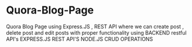 # Quora-Blog-Page
Quora Blog Page using Express.JS , REST API  where we can create post , delete post and edit posts with proper functionality using BACKEND restful API's
EXPRESS.JS
REST API'S
NODE.JS
CRUD OPERATIONS
